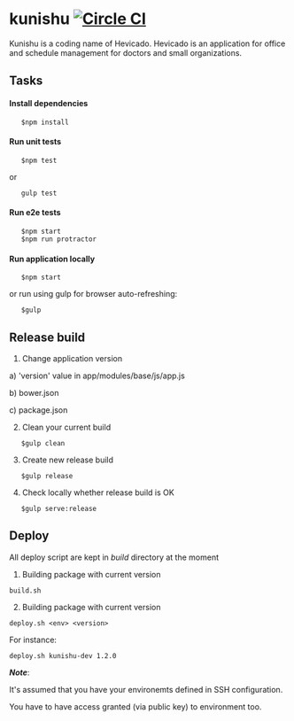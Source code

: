 kunishu [![Circle CI](https://circleci.com/gh/m-wrona/kunishu.svg?style=svg&circle-token=84be672fc11e78f986d3d14439eac2ddc9cfc8cd)](https://circleci.com/gh/m-wrona/kunishu)
=======

Kunishu is a coding name of Hevicado.
Hevicado is an application for office and schedule management for doctors and small organizations.

## Tasks

#### Install dependencies

```shell
   $npm install
```

#### Run unit tests

```shell
   $npm test
```

or

```shell
   gulp test
```

#### Run e2e tests

```shell
   $npm start
   $npm run protractor
```

#### Run application locally

```shell
   $npm start
```

or run using gulp for browser auto-refreshing:

```shell
   $gulp
```

## Release build

1) Change application version

a) 'version' value in app/modules/base/js/app.js

b) bower.json

c) package.json

2) Clean your current build

```shell
   $gulp clean
```
3) Create new release build

```shell
   $gulp release
```

4) Check locally whether release build is OK

```shell
   $gulp serve:release
```

## Deploy

All deploy script are kept in *build* directory at the moment

1) Building package with current version

```shell
build.sh
```

2) Building package with current version

```shell
deploy.sh <env> <version>
```

For instance:

```shell
deploy.sh kunishu-dev 1.2.0
```

***Note***: 

It's assumed that you have your environemts defined in SSH configuration. 

You have to have access granted (via public key) to environment too.


